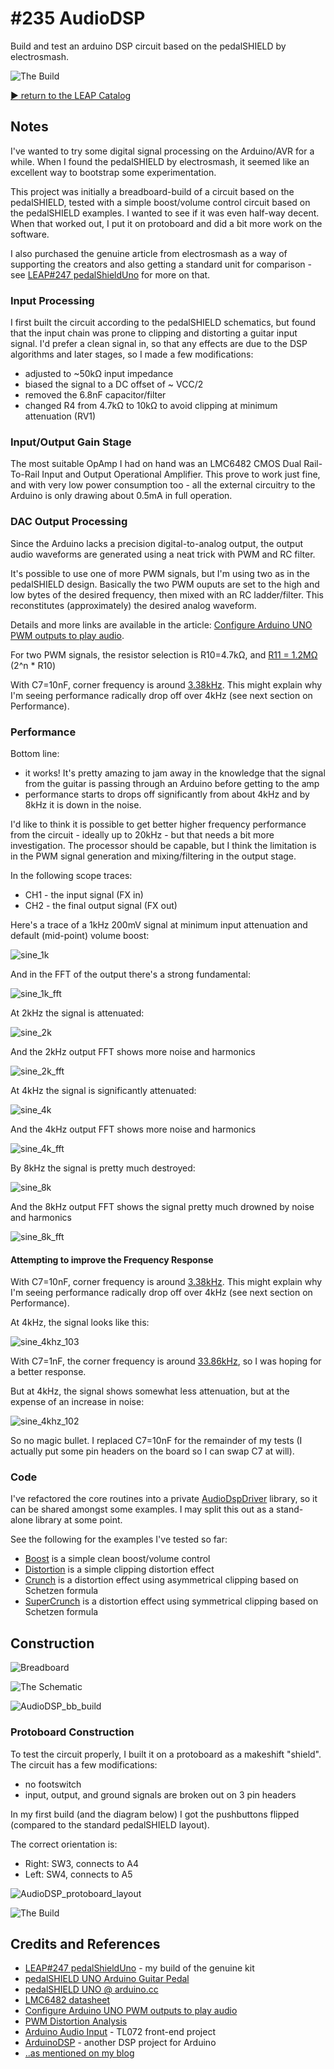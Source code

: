 # #235 AudioDSP

Build and test an arduino DSP circuit based on the pedalSHIELD by electrosmash.

![The Build](./assets/AudioDSP_build.jpg?raw=true)


[:arrow_forward: return to the LEAP Catalog](https://leap.tardate.com)

## Notes

I've wanted to try some digital signal processing on the Arduino/AVR for a while.
When I found the pedalSHIELD by electrosmash, it seemed like an excellent way to bootstrap some experimentation.


This project was initially a breadboard-build of a circuit based on the pedalSHIELD, tested with a simple boost/volume control
circuit based on the pedalSHIELD examples. I wanted to see if it was even half-way decent.
When that worked out, I put it on protoboard and did a bit more work on the software.

I also purchased the genuine article from electrosmash as a way of supporting the creators and also
getting a standard unit for comparison - see [LEAP#247 pedalShieldUno](../pedalShieldUno) for more on that.


### Input Processing

I first built the circuit according to the pedalSHIELD schematics, but found that the input chain was prone to
clipping and distorting a guitar input signal. I'd prefer a clean signal in, so that any effects are due
to the DSP algorithms and later stages, so I made a few modifications:

* adjusted to ~50kΩ input impedance
* biased the signal to a DC offset of ~ VCC/2
* removed the 6.8nF capacitor/filter
* changed R4 from 4.7kΩ to 10kΩ to avoid clipping at minimum attenuation (RV1)


### Input/Output Gain Stage

The most suitable OpAmp I had on hand was an LMC6482 CMOS Dual Rail-To-Rail Input and Output Operational Amplifier.
This prove to work just fine, and with very low power consumption too - all the external circuitry to the Arduino is
only drawing about 0.5mA in full operation.


### DAC Output Processing

Since the Arduino lacks a precision digital-to-analog output, the output audio waveforms
are generated using a neat trick with PWM and RC filter.

It's possible to use one of more PWM signals, but I'm using two as in the pedalSHIELD design.
Basically the two PWM ouputs are set to the high and low bytes of the desired frequency, then mixed with
an RC ladder/filter. This reconstitutes (approximately) the desired analog waveform.

Details and more links are available in the article: [Configure Arduino UNO PWM outputs to play audio](http://www.electrosmash.com/forum/pedalshield-uno/111-configure-arduino-uno-pwm-outputs-to-play-audio?lang=en).

For two PWM signals, the resistor selection is
R10=4.7kΩ, and [R11 = 1.2MΩ](http://www.wolframalpha.com/input/?i=2%5E8+*+4.7k%CE%A9) (2^n * R10)

With C7=10nF, corner frequency is around [3.38kHz](http://www.wolframalpha.com/input/?i=1%2F(2%CF%80+*+4.7k%CE%A9+*+10nF)).
This might explain why I'm seeing performance radically drop off over 4kHz (see next section on Performance).


### Performance

Bottom line:

* it works! It's pretty amazing to jam away in the knowledge that the signal from the guitar is passing through an Arduino before getting to the amp
* performance starts to drops off significantly from about 4kHz and by 8kHz it is down in the noise.

I'd like to think it is possible to get better higher frequency performance from the circuit - ideally up to 20kHz -
but that needs a bit more investigation. The processor should be capable, but I think the limitation is in the
PWM signal generation and mixing/filtering in the output stage.

In the following scope traces:

* CH1 - the input signal (FX in)
* CH2 - the final output signal (FX out)

Here's a trace of a 1kHz 200mV signal at minimum input attenuation and default (mid-point) volume boost:

![sine_1k](./assets/sine_1k.gif?raw=true)

And in the FFT of the output there's a strong fundamental:

![sine_1k_fft](./assets/sine_1k_fft.gif?raw=true)

At 2kHz the signal is attenuated:

![sine_2k](./assets/sine_2k.gif?raw=true)

And the 2kHz output FFT shows more noise and harmonics

![sine_2k_fft](./assets/sine_2k_fft.gif?raw=true)

At 4kHz the signal is significantly attenuated:

![sine_4k](./assets/sine_4k.gif?raw=true)

And the 4kHz output FFT shows more noise and harmonics

![sine_4k_fft](./assets/sine_4k_fft.gif?raw=true)

By 8kHz the signal is pretty much destroyed:

![sine_8k](./assets/sine_8k.gif?raw=true)

And the 8kHz output FFT shows the signal pretty much drowned by noise and harmonics

![sine_8k_fft](./assets/sine_8k_fft.gif?raw=true)

#### Attempting to improve the Frequency Response

With C7=10nF, corner frequency is around [3.38kHz](http://www.wolframalpha.com/input/?i=1%2F(2%CF%80+*+4.7k%CE%A9+*+10nF)).
This might explain why I'm seeing performance radically drop off over 4kHz (see next section on Performance).

At 4kHz, the signal looks like this:

![sine_4khz_103](./assets/sine_4khz_103.gif?raw=true)

With C7=1nF, the corner frequency is around [33.86kHz](http://www.wolframalpha.com/input/?i=1%2F(2%CF%80+*+4.7k%CE%A9+*+1nF)),
so I was hoping for a better response.

But at 4kHz, the signal shows somewhat less attenuation, but at the expense of an increase in noise:

![sine_4khz_102](./assets/sine_4khz_102.gif?raw=true)

So no magic bullet. I replaced C7=10nF for the remainder of my tests (I actually put some pin headers on the board so I can swap C7 at will).

### Code

I've refactored the core routines into a private [AudioDspDriver](../../libraries/AudioDspDriver) library,
so it can be shared amongst some examples. I may split this out as a stand-alone library at some point.

See the following for the examples I've tested so far:

* [Boost](./Boost) is a simple clean boost/volume control
* [Distortion](./Distortion) is a simple clipping distortion effect
* [Crunch](./Crunch) is a distortion effect using asymmetrical clipping based on Schetzen formula
* [SuperCrunch](./SuperCrunch) is a distortion effect using symmetrical clipping based on Schetzen formula


## Construction

![Breadboard](./assets/AudioDSP_bb.jpg?raw=true)

![The Schematic](./assets/AudioDSP_schematic.jpg?raw=true)

![AudioDSP_bb_build](./assets/AudioDSP_bb_build.jpg?raw=true)

### Protoboard Construction

To test the circuit properly, I built it on a protoboard as a makeshift "shield". The circuit has a few modifications:

* no footswitch
* input, output, and ground signals are broken out on 3 pin headers

In my first build (and the diagram below) I got the pushbuttons flipped (compared to the standard pedalSHIELD layout).

The correct orientation is:

* Right: SW3, connects to A4
* Left: SW4, connects to A5

![AudioDSP_protoboard_layout](./assets/AudioDSP_protoboard_layout.jpg?raw=true)

![The Build](./assets/AudioDSP_build.jpg?raw=true)

## Credits and References
* [LEAP#247 pedalShieldUno](../pedalShieldUno) - my build of the genuine kit
* [pedalSHIELD UNO Arduino Guitar Pedal](http://www.electrosmash.com/pedalshield-uno)
* [pedalSHIELD UNO @ arduino.cc](https://create.arduino.cc/projecthub/electrosmash/arduino-uno-guitar-pedal-b2ba96)
* [LMC6482 datasheet](http://www.futurlec.com/Linear/LMC6482IN.shtml)
* [Configure Arduino UNO PWM outputs to play audio](http://www.electrosmash.com/forum/pedalshield-uno/111-configure-arduino-uno-pwm-outputs-to-play-audio?lang=en)
* [PWM Distortion Analysis](http://www.openmusiclabs.com/learning/digital/pwm-dac/pwm-distortion-analysis/index.html)
* [Arduino Audio Input](http://www.instructables.com/id/Arduino-Audio-Input/?ALLSTEPS) - TL072 front-end project
* [ArduinoDSP](https://github.com/telamon/ArduinoDSP) - another DSP project for Arduino
* [..as mentioned on my blog](https://blog.tardate.com/2017/01/leap235-audiodsp-diy-shield-for-arduino.html)

